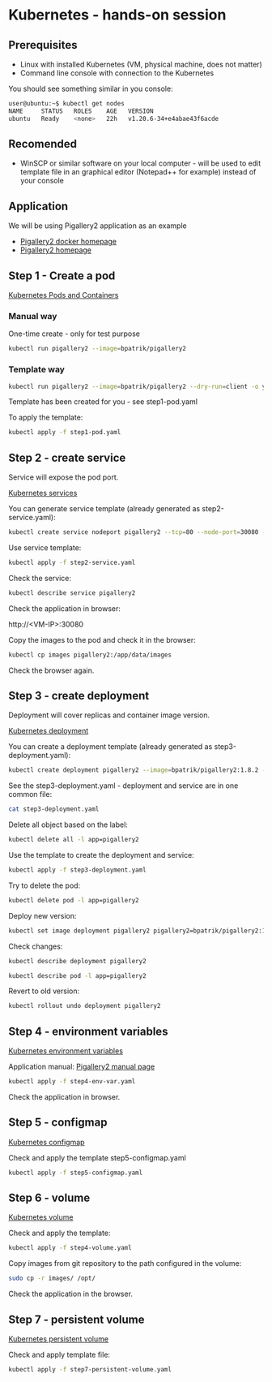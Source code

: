 # Kubernetes - hands-on session

## Prerequisites

* Linux with installed Kubernetes (VM, physical machine, does not matter)
* Command line console with connection to the Kubernetes

You should see something similar in you console:

```sh
user@ubuntu:~$ kubectl get nodes
NAME     STATUS   ROLES    AGE   VERSION
ubuntu   Ready    <none>   22h   v1.20.6-34+e4abae43f6acde
```

## Recomended

* WinSCP or similar software on your local computer - will be used to edit template file in an graphical editor (Notepad++ for example) instead of your console

## Application

We will be using Pigallery2 application as an example

* [Pigallery2 docker homepage](https://hub.docker.com/r/bpatrik/pigallery2 "Pigallery2 docker homepage")
* [Pigallery2 homepage](http://bpatrik.github.io/pigallery2/ "Pigallery2 homepage")

## Step 1 - Create a pod

[Kubernetes Pods and Containers](https://kubernetes.io/docs/tasks/configure-pod-container/ "Kubernetes Pods and Containers")

### Manual way

One-time create - only for test purpose

```sh
kubectl run pigallery2 --image=bpatrik/pigallery2
```

### Template way

```sh
kubectl run pigallery2 --image=bpatrik/pigallery2 --dry-run=client -o yaml > template.yaml
```

Template has been created for you - see step1-pod.yaml

To apply the template:

```sh
kubectl apply -f step1-pod.yaml
```

## Step 2 - create service

Service will expose the pod port.

[Kubernetes services](https://kubernetes.io/docs/concepts/services-networking/service/ "Kubernetes services")

You can generate service template (already generated as step2-service.yaml):

```sh
kubectl create service nodeport pigallery2 --tcp=80 --node-port=30080 --dry-run=client -o yaml > templateService.yaml
```

Use service template:

```sh
kubectl apply -f step2-service.yaml
```

Check the service:

```sh
kubectl describe service pigallery2
```

Check the application in browser:

http://\<VM-IP>:30080

Copy the images to the pod and check it in the browser:

```sh
kubectl cp images pigallery2:/app/data/images
```

Check the browser again.

## Step 3 - create deployment

Deployment will cover replicas and container image version.

[Kubernetes deployment](https://kubernetes.io/docs/concepts/workloads/controllers/deployment/ "Kubernetes deployment")

You can create a deployment template (already generated as step3-deployment.yaml):

```sh
kubectl create deployment pigallery2 --image=bpatrik/pigallery2:1.8.2 --replicas=1 -o yaml --dry-run=client > deploymentTemplate.yaml
```

See the step3-deployment.yaml - deployment and service are in one common file:

```sh
cat step3-deployment.yaml
```

Delete all object based on the label:

```sh
kubectl delete all -l app=pigallery2
```

Use the template to create the deployment and service:

```sh
kubectl apply -f step3-deployment.yaml
```

Try to delete the pod:

```sh
kubectl delete pod -l app=pigallery2
```

Deploy new version:

```sh
kubectl set image deployment pigallery2 pigallery2=bpatrik/pigallery2:1.8.5
```

Check changes:

```sh
kubectl describe deployment pigallery2
```

```sh
kubectl describe pod -l app=pigallery2
```

Revert to old version:

```sh
kubectl rollout undo deployment pigallery2
```

## Step 4 - environment variables

[Kubernetes environment variables](https://kubernetes.io/docs/tasks/inject-data-application/define-environment-variable-container/ "Kubernetes environment variables")

Application manual:
[Pigallery2 manual page](https://github.com/bpatrik/pigallery2/blob/master/MANPAGE.md "Pigallery2 manual page")

```sh
kubectl apply -f step4-env-var.yaml
```

Check the application in browser.

## Step 5 - configmap

[Kubernetes configmap](https://kubernetes.io/docs/tasks/configure-pod-container/configure-pod-configmap/ "Kubernetes configmap")

Check and apply the template step5-configmap.yaml

```sh
kubectl apply -f step5-configmap.yaml
```

## Step 6 - volume

[Kubernetes volume](https://kubernetes.io/docs/concepts/storage/volumes/ "Kubernetes volume")

Check and apply the template:

```sh
kubectl apply -f step4-volume.yaml
```

Copy images from git repository to the path configured in the volume:

```sh
sudo cp -r images/ /opt/
```

Check the application in the browser.

## Step 7 - persistent volume

[Kubernetes persistent volume](https://kubernetes.io/docs/tasks/configure-pod-container/configure-persistent-volume-storage/ "Kubernetes persistent volume")

Check and apply template file:

```sh
kubectl apply -f step7-persistent-volume.yaml
```
